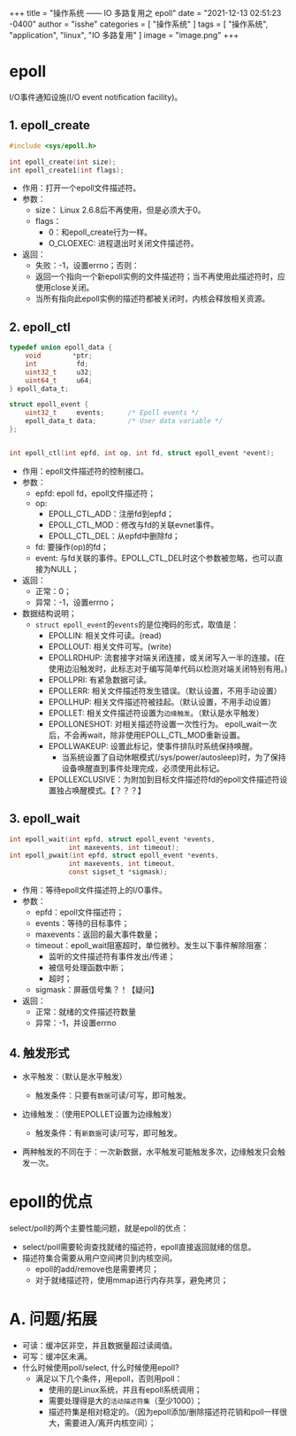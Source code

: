 +++
title = "操作系统 —— IO 多路复用之 epoll"
date = "2021-12-13 02:51:23 -0400"
author = "isshe"
categories = [ "操作系统" ]
tags = [ "操作系统", "application", "linux", "IO 多路复用" ]
image = "image.png"
+++


# epoll
I/O事件通知设施(I/O event notification facility)。

## 1. epoll_create
```c
#include <sys/epoll.h>

int epoll_create(int size);
int epoll_create1(int flags);
```
* 作用：打开一个epoll文件描述符。
* 参数：
    * size： Linux 2.6.8后不再使用，但是必须大于0。
    * flags：
        * 0：和epoll_create行为一样。
        * O_CLOEXEC: 进程退出时关闭文件描述符。
* 返回：
    * 失败：-1，设置errno；否则：
    * 返回一个指向一个新epoll实例的文件描述符；当不再使用此描述符时，应使用close关闭。
    * 当所有指向此epoll实例的描述符都被关闭时，内核会释放相关资源。

## 2. epoll_ctl
```c
typedef union epoll_data {
    void        *ptr;
    int          fd;
    uint32_t     u32;
    uint64_t     u64;
} epoll_data_t;

struct epoll_event {
    uint32_t     events;      /* Epoll events */
    epoll_data_t data;        /* User data variable */
};


int epoll_ctl(int epfd, int op, int fd, struct epoll_event *event);  
```
* 作用：epoll文件描述符的控制接口。
* 参数：
    * epfd: epoll fd，epoll文件描述符；
    * op:
        * EPOLL_CTL_ADD：注册fd到epfd；
        * EPOLL_CTL_MOD：修改与fd的关联evnet事件。
        * EPOLL_CTL_DEL：从epfd中删除fd；
    * fd: 要操作(op)的fd；
    * event: 与fd关联的事件。EPOLL_CTL_DEL时这个参数被忽略，也可以直接为NULL；
* 返回：
    * 正常：0；
    * 异常：-1，设置errno；
* 数据结构说明；
    * `struct epoll_event`的`events`的是位掩码的形式，取值是：
        * EPOLLIN: 相关文件可读。(read)
        * EPOLLOUT: 相关文件可写。(write)
        * EPOLLRDHUP: 流套接字对端关闭连接，或关闭写入一半的连接。(在使用边沿触发时，此标志对于编写简单代码以检测对端关闭特别有用。)
        * EPOLLPRI: 有紧急数据可读。
        * EPOLLERR: 相关文件描述符发生错误。（默认设置，不用手动设置）
        * EPOLLHUP: 相关文件描述符被挂起。（默认设置，不用手动设置）
        * EPOLLET: 相关文件描述符设置为`边缘触发`。（默认是水平触发）
        * EPOLLONESHOT: 对相关描述符设置一次性行为。 epoll_wait一次后，不会再wait，除非使用EPOLL_CTL_MOD重新设置。
        * EPOLLWAKEUP: 设置此标记，使事件排队时系统保持唤醒。
            * 当系统设置了自动休眠模式(/sys/power/autosleep)时，为了保持设备唤醒直到事件处理完成，必须使用此标记。
        * EPOLLEXCLUSIVE：为附加到目标文件描述符fd的epoll文件描述符设置独占唤醒模式。【？？？】

## 3. epoll_wait
```c
int epoll_wait(int epfd, struct epoll_event *events,
               int maxevents, int timeout);
int epoll_pwait(int epfd, struct epoll_event *events,
               int maxevents, int timeout,
               const sigset_t *sigmask);
```
* 作用：等待epoll文件描述符上的I/O事件。
* 参数：
    * epfd：epoll文件描述符；
    * events：等待的目标事件；
    * maxevents：返回的最大事件数量；
    * timeout：epoll_wait阻塞超时，单位微秒。发生以下事件解除阻塞：
        * 监听的文件描述符有事件发出/传递；
        * 被信号处理函数中断；
        * 超时；
    * sigmask：屏蔽信号集？！【疑问】
* 返回：
    * 正常：就绪的文件描述符数量
    * 异常：-1，并设置errno

## 4. 触发形式
* 水平触发：（默认是水平触发）
    * 触发条件：只要有`数据`可读/可写，即可触发。

* 边缘触发：（使用EPOLLET设置为边缘触发）
    * 触发条件：有`新数据`可读/可写，即可触发。
* 两种触发的不同在于：一次新数据，水平触发可能触发多次，边缘触发只会触发一次。

# epoll的优点
select/poll的两个主要性能问题，就是epoll的优点：
* select/poll需要轮询查找就绪的描述符，epoll直接返回就绪的信息。
* 描述符集合需要从用户空间拷贝到内核空间。
    * epoll的add/remove也是需要拷贝；
    * 对于就绪描述符，使用mmap进行内存共享，避免拷贝；

# A. 问题/拓展
* 可读：缓冲区非空，并且数据量超过读阈值。
* 可写：缓冲区未满。
* 什么时候使用poll/select, 什么时候使用epoll?
    * 满足以下几个条件，用epoll，否则用poll：
        * 使用的是Linux系统，并且有epoll系统调用；
        * 需要处理得是大的`活动描述符集`（至少1000）；
        * 描述符集是相对稳定的。（因为epoll添加/删除描述符花销和poll一样很大，需要进入/离开内核空间）；

